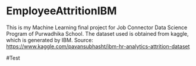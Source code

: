 # EmployeeAttritionIBM
This is my Machine Learning final project for Job Connector Data Science Program of Purwadhika School. The dataset used is obtained from kaggle, which is generated by IBM. Source: https://www.kaggle.com/pavansubhasht/ibm-hr-analytics-attrition-dataset

#Test



